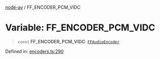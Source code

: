 [node-av](../globals.md) / FF\_ENCODER\_PCM\_VIDC

# Variable: FF\_ENCODER\_PCM\_VIDC

> `const` **FF\_ENCODER\_PCM\_VIDC**: [`FFAudioEncoder`](../type-aliases/FFAudioEncoder.md)

Defined in: [encoders.ts:290](https://github.com/seydx/av/blob/f8631fc881b394300b1479f511d55cf1c370a87f/src/constants/encoders.ts#L290)
